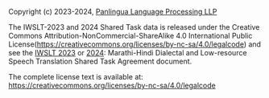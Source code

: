 Copyright (c) 2023-2024, [Panlingua Language Processing LLP](panlingua.co.in)

The IWSLT-2023 and 2024 Shared Task data is released under the Creative Commons Attribution-NonCommercial-ShareAlike 4.0 International Public License(https://creativecommons.org/licenses/by-nc-sa/4.0/legalcode) and see the [IWSLT 2023](http://panlingua.co.in/iwslt-2023/IWSLT2023_mr-hi_Panlingua_Agreement.pdf) or [2024]((http://panlingua.co.in/iwslt-2023/IWSLT2024_mr-hi_Panlingua_Agreement.pdf)): Marathi-Hindi Dialectal and Low-resource Speech Translation Shared Task Agreement document. 

The complete license text is available at: https://creativecommons.org/licenses/by-nc-sa/4.0/legalcode
